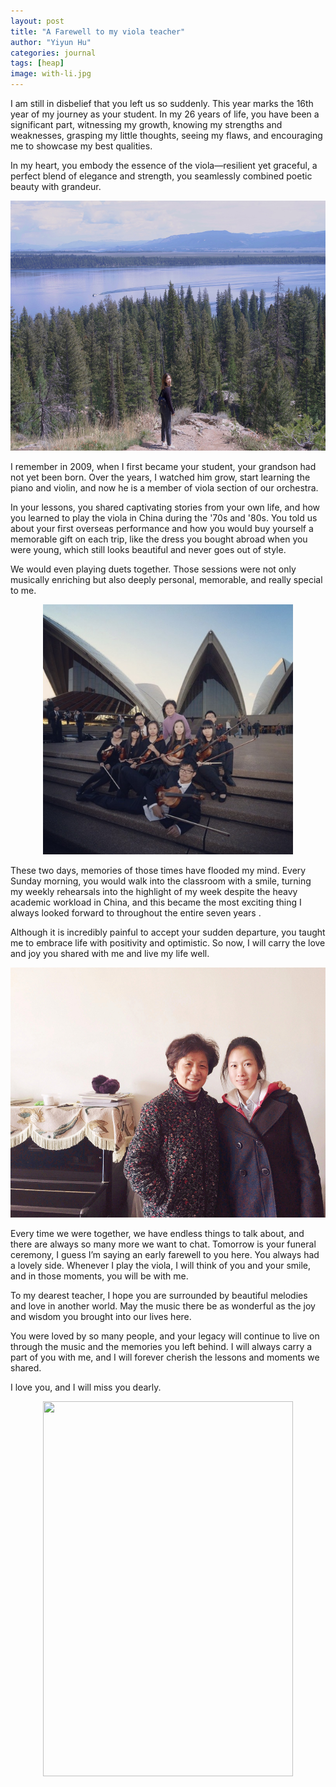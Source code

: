 ```yaml
---
layout: post
title: "A Farewell to my viola teacher"
author: "Yiyun Hu"
categories: journal
tags: [heap]
image: with-li.jpg
---
```


I am still in disbelief that you left us so suddenly. This year marks the 16th year of my journey as your student. In my 26 years of life, you have been a significant part, witnessing my growth, knowing my strengths and weaknesses, grasping my little thoughts, seeing my flaws, and encouraging me to showcase my best qualities.

In my heart, you embody the essence of the viola—resilient yet graceful, a perfect blend of elegance and strength, you seamlessly combined poetic beauty with grandeur.

<div style="text-align: center;">
<img src="../assets/img/teton-1.jpg"
    width="600"
    height="400">
</div>

I remember in 2009, when I first became your student, your grandson had not yet been born. Over the years, I watched him grow, start learning the piano and violin, and now he is a member of viola section of our orchestra.

In your lessons, you shared captivating stories from your own life, and how you learned to play the viola in China during the '70s and '80s. You told us about your first overseas performance and how you would buy yourself a memorable gift on each trip, like the dress you bought abroad when you were young, which still looks beautiful and never goes out of style.

We would even playing duets together. Those sessions were not only musically enriching but also deeply personal, memorable, and really special to me.

<div style="text-align: center;">
<img src="../assets/img/sydney.jpg"
    width="400"
    height="400">
</div>

These two days, memories of those times have flooded my mind. Every Sunday morning, you would walk into the classroom with a smile, turning my weekly rehearsals into the highlight of my week despite the heavy academic workload in China, and this became the most exciting thing I always looked forward to throughout the entire seven years .

Although it is incredibly painful to accept your sudden departure, you taught me to embrace life with positivity and optimistic. So now, I will carry the love and joy you shared with me and live my life well.

<div style="text-align: center;">
<img src="../assets/img/with-li-1.jpg"
    width="600"
    height="400">
</div>

Every time we were together, we have endless things to talk about, and there are always so many more we want to chat. Tomorrow is your funeral ceremony, I guess I’m saying an early farewell to you here. You always had a lovely side. Whenever I play the viola, I will think of you and your smile, and in those moments, you will be with me.

To my dearest teacher, I hope you are surrounded by beautiful melodies and love in another world. May the music there be as wonderful as the joy and wisdom you brought into our lives here.

You were loved by so many people, and your legacy will continue to live on through the music and the memories you left behind. I will always carry a part of you with me, and I will forever cherish the lessons and moments we shared.

I love you, and I will miss you dearly.

<div style="text-align: center;">
<img src="../assets/img/li.jpg"
    width="400"
    height="600">
</div>